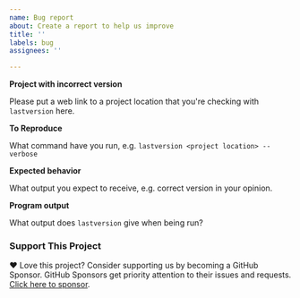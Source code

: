 ```yaml
---
name: Bug report
about: Create a report to help us improve
title: ''
labels: bug
assignees: ''

---
```


**Project with incorrect version**

Please put a web link to a project location that you're checking with `lastversion` here.

**To Reproduce**

What command have you run, e.g. `lastversion <project location> --verbose`

**Expected behavior**

What output you expect to receive, e.g. correct version in your opinion.

**Program output**

What output does `lastversion` give when being run?

### Support This Project

:heart: Love this project? Consider supporting us by becoming a GitHub Sponsor. GitHub Sponsors get priority attention to their issues and requests. [Click here to sponsor](https://github.com/sponsors/GetPageSpeed).
